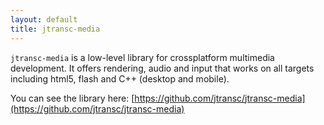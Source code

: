 ```yaml
---
layout: default
title: jtransc-media
---
```


`jtransc-media` is a low-level library for crossplatform multimedia development.
It offers rendering, audio and input that works on all targets including html5, flash and C++ (desktop and mobile).

You can see the library here: [https://github.com/jtransc/jtransc-media](https://github.com/jtransc/jtransc-media)
